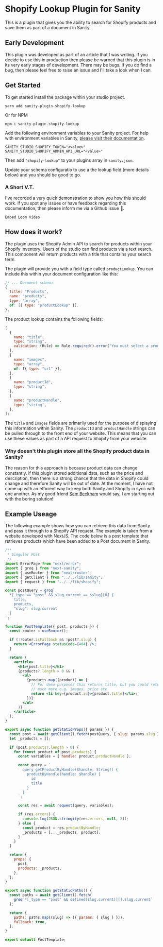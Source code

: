 # Shopify Lookup Plugin for Sanity

This is a plugin that gives you the ability to search for Shopify products
and save them as part of a document in Sanity.

## Early Development

This plugin was developed as part of an article that I was writing. If you
decide to use this in production then please be warned that this plugin
is in its very early stages of development. There may be bugs. If you do
find a bug, then please feel free to raise an issue and I'll take a look
when I can.

## Get Started

To get started install the package within your studio project.

```
yarn add sanity-plugin-shopify-lookup
```

Or for NPM

```
npm i sanity-plugin-shopify-lookup
```

Add the following environment variables to your Sanity project. For help
with environment variables in Sanity, [please visit their documentation]().

```
SANITY_STUDIO_SHOPIFY_TOKEN="<value>"
SANITY_STUDIO_SHOPIFY_ADMIN_API_URL="<value>"
```

Then add `"shopify-lookup"` to your plugins array in `sanity.json`.

Update your schema configuratio to use a the lookup field (more details below)
and you should be good to go.

### A Short V.T.

I've recorded a very quick demonstration to show you how this should work.
If you spot any issues or have feedback regarding this documentation, then please
inform me via a Github issue 🙏.

`Embed Loom Video`

## How does it work?

The plugin uses the Shopify Admin API to search for products within your
Shopify inventory. Users of the studio can find products via a text
search. This component will return products with a title that contains
your search term.

The plugin will provide you with a field type called `productLookup`.
You can include this within your document configuration like this:

```js
// ... Document schema
{
  title: "Products",
  name: "products",
  type: "array",
  of: [{ type: "productLookup" }],
},
```

The product lookup contains the following fields:

```js
[
  {
    name: "title",
    type: "string",
    validation: (Rule) => Rule.required().error("You must select a product"),
  },
  {
    name: "images",
    type: "array",
    of: [{ type: "url" }],
  },
  {
    name: "productId",
    type: "string",
  },
  {
    name: "productHandle",
    type: "string",
  },
];
```

The `title` and `images` fields are primarily used for the purpose of displaying
this information within Sanity. The `productId` and `productHandle` strings can
be pulled through to the front end of your website. This means that you can
use these values as part of a API request to Shopify from your website.

### Why doesn't this plugin store all the Shopify product data in Sanity?

The reason for this approach is because product data can change constantly. If
this plugin stored additional data, such as the price and description, then
there is a strong chance that the data in Shopify could change and therefore Sanity will be out of date. At the
moment, I have not come up with an efficient way to keep both Sanity and
Shopify in sync with one another. As my good friend [Sam Beckham](https://twitter.com/samdbeckham)
would say, I am starting out with the boring solution!

## Example Useage

The following example shows how you can retrieve this data from Sanity and pass
it through to a Shopify API request. The example is taken from a website
developed with NextJS. The code below is a post template that retrieves products
which have been added to a Post document in Sanity.

```jsx
/**
 * Singular Post
 */
import ErrorPage from "next/error";
import { groq } from "next-sanity";
import { useRouter } from "next/router";
import { getClient } from "../../lib/sanity";
import { request } from "../../lib/shopify";

const postQuery = groq`
  *[_type == "post" && slug.current == $slug][0] {
    title,
    products,
    "slug": slug.current
  }
`;

function PostTemplate({ post, products }) {
  const router = useRouter();

  if (!router.isFallback && !post?.slug) {
    return <ErrorPage statusCode={404} />;
  }

  return (
    <article>
      <h1>{post.title}</h1>
      {products?.length > 0 && (
        <ul>
          {products.map((product) => {
            // For demo purposes this returns title, but you could return
            // much more e.g. images, price etc
            return <li key={product.id}>{product.title}</li>;
          })}
        </ul>
      )}
    </article>
  );
}

export async function getStaticProps({ params }) {
  const post = await getClient().fetch(postQuery, { slug: params.slug });
  let _products = [];

  if (post.products?.length > 0) {
    for (const product of post.products) {
      const variables = { handle: product.productHandle };

      const query = `
        query getProductByHandle($handle: String!) {
          productByHandle(handle: $handle) {
            id
            title
          }
        }
      `;

      const res = await request(query, variables);

      if (res.errors) {
        console.log(JSON.stringify(res.errors, null, 2));
      } else {
        const product = res.productByHandle;
        _products = [..._products, product];
      }
    }
  }

  return {
    props: {
      post,
      products: _products,
    },
  };
}

export async function getStaticPaths() {
  const paths = await getClient().fetch(
    groq`*[_type == "post" && defined(slug.current)][].slug.current`
  );

  return {
    paths: paths.map((slug) => ({ params: { slug } })),
    fallback: true,
  };
}

export default PostTemplate;
```
